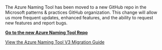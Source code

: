The Azure Naming Tool has been moved to a new GitHub repo in the Microsoft patterns & practices GitHub organization. This change will allow us more frequent updates, enhanced features, and the ability to request new features and report bugs.

[**Go to the new Azure Naming Tool Repo**](https://github.com/mspnp/AzureNamingTool)

[View the Azure Naming Tool V3 Migration Guide](https://github.com/mspnp/AzureNamingTool/wiki/v3.0.0-Repository-Migration-Instructions)